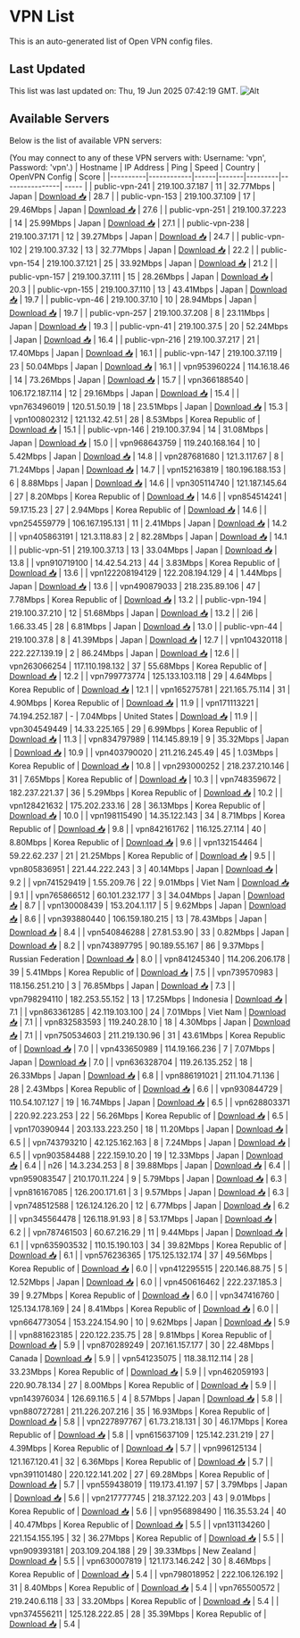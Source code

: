 # VPN List

This is an auto-generated list of Open VPN config files.

## Last Updated

This list was last updated on: Thu, 19 Jun 2025 07:42:19 GMT.
![Alt](https://repobeats.axiom.co/api/embed/186b98318ef1479477931607c1ad7d823f12451f.svg "Repobeats analytics image")

## Available Servers

Below is the list of available VPN servers:

(You may connect to any of these VPN servers with: Username: 'vpn', Password: 'vpn'.)
| Hostname | IP Address | Ping | Speed | Country | OpenVPN Config | Score |
|----------|------------|------|-------|---------|----------------| ----- |
| public-vpn-241 | 219.100.37.187 | 11 | 32.77Mbps | Japan | [Download 📥](./configs/server_0_JP.ovpn) | 28.7 |
| public-vpn-153 | 219.100.37.109 | 17 | 29.46Mbps | Japan | [Download 📥](./configs/server_1_JP.ovpn) | 27.6 |
| public-vpn-251 | 219.100.37.223 | 14 | 25.99Mbps | Japan | [Download 📥](./configs/server_2_JP.ovpn) | 27.1 |
| public-vpn-238 | 219.100.37.171 | 12 | 39.27Mbps | Japan | [Download 📥](./configs/server_3_JP.ovpn) | 24.7 |
| public-vpn-102 | 219.100.37.32 | 13 | 32.77Mbps | Japan | [Download 📥](./configs/server_4_JP.ovpn) | 22.2 |
| public-vpn-154 | 219.100.37.121 | 25 | 33.92Mbps | Japan | [Download 📥](./configs/server_5_JP.ovpn) | 21.2 |
| public-vpn-157 | 219.100.37.111 | 15 | 28.26Mbps | Japan | [Download 📥](./configs/server_6_JP.ovpn) | 20.3 |
| public-vpn-155 | 219.100.37.110 | 13 | 43.41Mbps | Japan | [Download 📥](./configs/server_7_JP.ovpn) | 19.7 |
| public-vpn-46 | 219.100.37.10 | 10 | 28.94Mbps | Japan | [Download 📥](./configs/server_8_JP.ovpn) | 19.7 |
| public-vpn-257 | 219.100.37.208 | 8 | 23.11Mbps | Japan | [Download 📥](./configs/server_9_JP.ovpn) | 19.3 |
| public-vpn-41 | 219.100.37.5 | 20 | 52.24Mbps | Japan | [Download 📥](./configs/server_10_JP.ovpn) | 16.4 |
| public-vpn-216 | 219.100.37.217 | 21 | 17.40Mbps | Japan | [Download 📥](./configs/server_11_JP.ovpn) | 16.1 |
| public-vpn-147 | 219.100.37.119 | 23 | 50.04Mbps | Japan | [Download 📥](./configs/server_12_JP.ovpn) | 16.1 |
| vpn953960224 | 114.16.18.46 | 14 | 73.26Mbps | Japan | [Download 📥](./configs/server_13_JP.ovpn) | 15.7 |
| vpn366188540 | 106.172.187.114 | 12 | 29.16Mbps | Japan | [Download 📥](./configs/server_14_JP.ovpn) | 15.4 |
| vpn763496019 | 120.51.50.19 | 18 | 23.51Mbps | Japan | [Download 📥](./configs/server_15_JP.ovpn) | 15.3 |
| vpn100802312 | 121.132.42.51 | 28 | 8.53Mbps | Korea Republic of | [Download 📥](./configs/server_16_KR.ovpn) | 15.1 |
| public-vpn-146 | 219.100.37.94 | 14 | 31.08Mbps | Japan | [Download 📥](./configs/server_17_JP.ovpn) | 15.0 |
| vpn968643759 | 119.240.168.164 | 10 | 5.42Mbps | Japan | [Download 📥](./configs/server_18_JP.ovpn) | 14.8 |
| vpn287681680 | 121.3.117.67 | 8 | 71.24Mbps | Japan | [Download 📥](./configs/server_19_JP.ovpn) | 14.7 |
| vpn152163819 | 180.196.188.153 | 6 | 8.88Mbps | Japan | [Download 📥](./configs/server_20_JP.ovpn) | 14.6 |
| vpn305114740 | 121.187.145.64 | 27 | 8.20Mbps | Korea Republic of | [Download 📥](./configs/server_21_KR.ovpn) | 14.6 |
| vpn854514241 | 59.17.15.23 | 27 | 2.94Mbps | Korea Republic of | [Download 📥](./configs/server_22_KR.ovpn) | 14.6 |
| vpn254559779 | 106.167.195.131 | 11 | 2.41Mbps | Japan | [Download 📥](./configs/server_23_JP.ovpn) | 14.2 |
| vpn405863191 | 121.3.118.83 | 2 | 82.28Mbps | Japan | [Download 📥](./configs/server_24_JP.ovpn) | 14.1 |
| public-vpn-51 | 219.100.37.13 | 13 | 33.04Mbps | Japan | [Download 📥](./configs/server_25_JP.ovpn) | 13.8 |
| vpn910719100 | 14.42.54.213 | 44 | 3.83Mbps | Korea Republic of | [Download 📥](./configs/server_26_KR.ovpn) | 13.6 |
| vpn122208194129 | 122.208.194.129 | 4 | 1.44Mbps | Japan | [Download 📥](./configs/server_27_JP.ovpn) | 13.6 |
| vpn490879033 | 218.235.89.106 | 47 | 7.78Mbps | Korea Republic of | [Download 📥](./configs/server_28_KR.ovpn) | 13.2 |
| public-vpn-194 | 219.100.37.210 | 12 | 51.68Mbps | Japan | [Download 📥](./configs/server_29_JP.ovpn) | 13.2 |
| 2i6 | 1.66.33.45 | 28 | 6.81Mbps | Japan | [Download 📥](./configs/server_30_JP.ovpn) | 13.0 |
| public-vpn-44 | 219.100.37.8 | 8 | 41.39Mbps | Japan | [Download 📥](./configs/server_31_JP.ovpn) | 12.7 |
| vpn104320118 | 222.227.139.19 | 2 | 86.24Mbps | Japan | [Download 📥](./configs/server_32_JP.ovpn) | 12.6 |
| vpn263066254 | 117.110.198.132 | 37 | 55.68Mbps | Korea Republic of | [Download 📥](./configs/server_33_KR.ovpn) | 12.2 |
| vpn799773774 | 125.133.103.118 | 29 | 4.64Mbps | Korea Republic of | [Download 📥](./configs/server_34_KR.ovpn) | 12.1 |
| vpn165275781 | 221.165.75.114 | 31 | 4.90Mbps | Korea Republic of | [Download 📥](./configs/server_35_KR.ovpn) | 11.9 |
| vpn171113221 | 74.194.252.187 | - | 7.04Mbps | United States | [Download 📥](./configs/server_36_US.ovpn) | 11.9 |
| vpn304549449 | 14.33.225.165 | 29 | 6.99Mbps | Korea Republic of | [Download 📥](./configs/server_37_KR.ovpn) | 11.3 |
| vpn834797989 | 114.145.89.19 | 9 | 35.32Mbps | Japan | [Download 📥](./configs/server_38_JP.ovpn) | 10.9 |
| vpn403790020 | 211.216.245.49 | 45 | 1.03Mbps | Korea Republic of | [Download 📥](./configs/server_39_KR.ovpn) | 10.8 |
| vpn293000252 | 218.237.210.146 | 31 | 7.65Mbps | Korea Republic of | [Download 📥](./configs/server_40_KR.ovpn) | 10.3 |
| vpn748359672 | 182.237.221.37 | 36 | 5.29Mbps | Korea Republic of | [Download 📥](./configs/server_41_KR.ovpn) | 10.2 |
| vpn128421632 | 175.202.233.16 | 28 | 36.13Mbps | Korea Republic of | [Download 📥](./configs/server_42_KR.ovpn) | 10.0 |
| vpn198115490 | 14.35.122.143 | 34 | 8.71Mbps | Korea Republic of | [Download 📥](./configs/server_43_KR.ovpn) | 9.8 |
| vpn842161762 | 116.125.27.114 | 40 | 8.80Mbps | Korea Republic of | [Download 📥](./configs/server_44_KR.ovpn) | 9.6 |
| vpn132154464 | 59.22.62.237 | 21 | 21.25Mbps | Korea Republic of | [Download 📥](./configs/server_45_KR.ovpn) | 9.5 |
| vpn805836951 | 221.44.222.243 | 3 | 40.14Mbps | Japan | [Download 📥](./configs/server_46_JP.ovpn) | 9.2 |
| vpn741529419 | 1.55.209.76 | 22 | 9.01Mbps | Viet Nam | [Download 📥](./configs/server_47_VN.ovpn) | 9.1 |
| vpn765866512 | 60.101.232.177 | 3 | 34.04Mbps | Japan | [Download 📥](./configs/server_48_JP.ovpn) | 8.7 |
| vpn130008439 | 153.204.1.117 | 5 | 9.62Mbps | Japan | [Download 📥](./configs/server_49_JP.ovpn) | 8.6 |
| vpn393880440 | 106.159.180.215 | 13 | 78.43Mbps | Japan | [Download 📥](./configs/server_50_JP.ovpn) | 8.4 |
| vpn540846288 | 27.81.53.90 | 33 | 0.82Mbps | Japan | [Download 📥](./configs/server_51_JP.ovpn) | 8.2 |
| vpn743897795 | 90.189.55.167 | 86 | 9.37Mbps | Russian Federation | [Download 📥](./configs/server_52_RU.ovpn) | 8.0 |
| vpn841245340 | 114.206.206.178 | 39 | 5.41Mbps | Korea Republic of | [Download 📥](./configs/server_53_KR.ovpn) | 7.5 |
| vpn739570983 | 118.156.251.210 | 3 | 76.85Mbps | Japan | [Download 📥](./configs/server_54_JP.ovpn) | 7.3 |
| vpn798294110 | 182.253.55.152 | 13 | 17.25Mbps | Indonesia | [Download 📥](./configs/server_55_ID.ovpn) | 7.1 |
| vpn863361285 | 42.119.103.100 | 24 | 7.01Mbps | Viet Nam | [Download 📥](./configs/server_56_VN.ovpn) | 7.1 |
| vpn832583593 | 119.240.28.10 | 18 | 4.30Mbps | Japan | [Download 📥](./configs/server_57_JP.ovpn) | 7.1 |
| vpn750534603 | 211.219.130.96 | 31 | 43.61Mbps | Korea Republic of | [Download 📥](./configs/server_58_KR.ovpn) | 7.0 |
| vpn433650989 | 114.19.166.236 | 7 | 7.07Mbps | Japan | [Download 📥](./configs/server_59_JP.ovpn) | 7.0 |
| vpn636328704 | 119.26.135.252 | 18 | 26.33Mbps | Japan | [Download 📥](./configs/server_60_JP.ovpn) | 6.8 |
| vpn886191021 | 211.104.71.136 | 28 | 2.43Mbps | Korea Republic of | [Download 📥](./configs/server_61_KR.ovpn) | 6.6 |
| vpn930844729 | 110.54.107.127 | 19 | 16.74Mbps | Japan | [Download 📥](./configs/server_62_JP.ovpn) | 6.5 |
| vpn628803371 | 220.92.223.253 | 22 | 56.26Mbps | Korea Republic of | [Download 📥](./configs/server_63_KR.ovpn) | 6.5 |
| vpn170390944 | 203.133.223.250 | 18 | 11.20Mbps | Japan | [Download 📥](./configs/server_64_JP.ovpn) | 6.5 |
| vpn743793210 | 42.125.162.163 | 8 | 7.24Mbps | Japan | [Download 📥](./configs/server_65_JP.ovpn) | 6.5 |
| vpn903584488 | 222.159.10.20 | 19 | 12.33Mbps | Japan | [Download 📥](./configs/server_66_JP.ovpn) | 6.4 |
| n26 | 14.3.234.253 | 8 | 39.88Mbps | Japan | [Download 📥](./configs/server_67_JP.ovpn) | 6.4 |
| vpn959083547 | 210.170.11.224 | 9 | 5.79Mbps | Japan | [Download 📥](./configs/server_68_JP.ovpn) | 6.3 |
| vpn816167085 | 126.200.171.61 | 3 | 9.57Mbps | Japan | [Download 📥](./configs/server_69_JP.ovpn) | 6.3 |
| vpn748512588 | 126.124.126.20 | 12 | 6.77Mbps | Japan | [Download 📥](./configs/server_70_JP.ovpn) | 6.2 |
| vpn345564478 | 126.118.91.93 | 8 | 53.17Mbps | Japan | [Download 📥](./configs/server_71_JP.ovpn) | 6.2 |
| vpn787461503 | 60.67.216.29 | 11 | 9.44Mbps | Japan | [Download 📥](./configs/server_72_JP.ovpn) | 6.1 |
| vpn635903532 | 110.15.190.103 | 34 | 39.82Mbps | Korea Republic of | [Download 📥](./configs/server_73_KR.ovpn) | 6.1 |
| vpn576236365 | 175.125.132.174 | 37 | 49.56Mbps | Korea Republic of | [Download 📥](./configs/server_74_KR.ovpn) | 6.0 |
| vpn412295515 | 220.146.88.75 | 5 | 12.52Mbps | Japan | [Download 📥](./configs/server_75_JP.ovpn) | 6.0 |
| vpn450616462 | 222.237.185.3 | 39 | 9.27Mbps | Korea Republic of | [Download 📥](./configs/server_76_KR.ovpn) | 6.0 |
| vpn347416760 | 125.134.178.169 | 24 | 8.41Mbps | Korea Republic of | [Download 📥](./configs/server_77_KR.ovpn) | 6.0 |
| vpn664773054 | 153.224.154.90 | 10 | 9.62Mbps | Japan | [Download 📥](./configs/server_78_JP.ovpn) | 5.9 |
| vpn881623185 | 220.122.235.75 | 28 | 9.81Mbps | Korea Republic of | [Download 📥](./configs/server_79_KR.ovpn) | 5.9 |
| vpn870289249 | 207.161.157.177 | 30 | 22.48Mbps | Canada | [Download 📥](./configs/server_80_CA.ovpn) | 5.9 |
| vpn541235075 | 118.38.112.114 | 28 | 33.23Mbps | Korea Republic of | [Download 📥](./configs/server_81_KR.ovpn) | 5.9 |
| vpn462059193 | 220.90.78.134 | 27 | 8.00Mbps | Korea Republic of | [Download 📥](./configs/server_82_KR.ovpn) | 5.9 |
| vpn143976034 | 126.69.116.5 | 4 | 8.57Mbps | Japan | [Download 📥](./configs/server_83_JP.ovpn) | 5.8 |
| vpn880727281 | 211.226.207.216 | 35 | 16.93Mbps | Korea Republic of | [Download 📥](./configs/server_84_KR.ovpn) | 5.8 |
| vpn227897767 | 61.73.218.131 | 30 | 46.17Mbps | Korea Republic of | [Download 📥](./configs/server_85_KR.ovpn) | 5.8 |
| vpn615637109 | 125.142.231.219 | 27 | 4.39Mbps | Korea Republic of | [Download 📥](./configs/server_86_KR.ovpn) | 5.7 |
| vpn996125134 | 121.167.120.41 | 32 | 6.36Mbps | Korea Republic of | [Download 📥](./configs/server_87_KR.ovpn) | 5.7 |
| vpn391101480 | 220.122.141.202 | 27 | 69.28Mbps | Korea Republic of | [Download 📥](./configs/server_88_KR.ovpn) | 5.7 |
| vpn559438019 | 119.173.41.197 | 57 | 3.79Mbps | Japan | [Download 📥](./configs/server_89_JP.ovpn) | 5.6 |
| vpn217777745 | 218.37.122.203 | 43 | 9.01Mbps | Korea Republic of | [Download 📥](./configs/server_90_KR.ovpn) | 5.6 |
| vpn956898490 | 116.35.53.24 | 40 | 40.47Mbps | Korea Republic of | [Download 📥](./configs/server_91_KR.ovpn) | 5.5 |
| vpn131134260 | 221.154.155.195 | 32 | 36.27Mbps | Korea Republic of | [Download 📥](./configs/server_92_KR.ovpn) | 5.5 |
| vpn909393181 | 203.109.204.188 | 29 | 39.33Mbps | New Zealand | [Download 📥](./configs/server_93_NZ.ovpn) | 5.5 |
| vpn630007819 | 121.173.146.242 | 30 | 8.46Mbps | Korea Republic of | [Download 📥](./configs/server_94_KR.ovpn) | 5.4 |
| vpn798018952 | 222.106.126.192 | 31 | 8.40Mbps | Korea Republic of | [Download 📥](./configs/server_95_KR.ovpn) | 5.4 |
| vpn765500572 | 219.240.6.118 | 33 | 33.20Mbps | Korea Republic of | [Download 📥](./configs/server_96_KR.ovpn) | 5.4 |
| vpn374556211 | 125.128.222.85 | 28 | 35.39Mbps | Korea Republic of | [Download 📥](./configs/server_97_KR.ovpn) | 5.4 |
